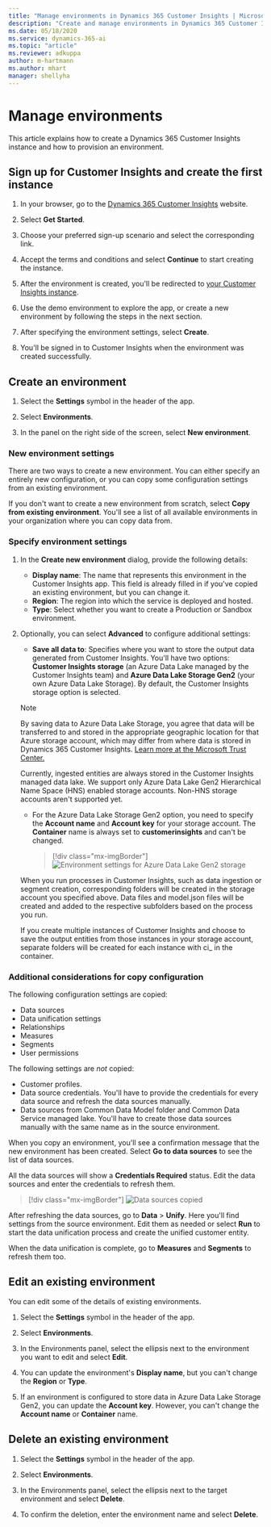 ```yaml
---
title: "Manage environments in Dynamics 365 Customer Insights | Microsoft Docs"
description: "Create and manage environments in Dynamics 365 Customer Insights."
ms.date: 05/18/2020
ms.service: dynamics-365-ai
ms.topic: "article"
ms.reviewer: adkuppa
author: m-hartmann
ms.author: mhart
manager: shellyha
---
```


# Manage environments

This article explains how to create a Dynamics 365 Customer Insights instance and how to provision an environment.

## Sign up for Customer Insights and create the first instance

1. In your browser, go to the [Dynamics 365 Customer Insights](https://dynamics.microsoft.com/ai/customer-insights/) website.

2. Select **Get Started**.

3. Choose your preferred sign-up scenario and select the corresponding link.

4. Accept the terms and conditions and select **Continue** to start creating the instance.

5. After the environment is created, you'll be redirected to [your Customer Insights instance](https://home.ci.ai.dynamics.com).

6. Use the demo environment to explore the app, or create a new environment by following the steps in the next section.

7. After specifying the environment settings, select **Create**.

8. You'll be signed in to Customer Insights when the environment was created successfully.

## Create an environment

1. Select the **Settings** symbol in the header of the app.

2. Select **Environments**.

3. In the panel on the right side of the screen, select **New environment**.

### New environment settings

There are two ways to create a new environment. You can either specify an entirely new configuration, or you can copy some configuration settings from an existing environment.

If you don't want to create a new environment from scratch, select **Copy from existing environment**. You'll see a list of all available environments in your organization where you can copy data from.

### Specify environment settings

1. In the **Create new environment** dialog, provide the following details:
   - **Display name**: The name that represents this environment in the Customer Insights app. This field is already filled in if you've copied an existing environment, but you can change it.
   - **Region**: The region into which the service is deployed and hosted.
   - **Type**: Select whether you want to create a Production or Sandbox environment.

2. Optionally, you can select **Advanced** to configure additional settings:

   - **Save all data to**: Specifies where you want to store the output data generated from Customer Insights. You'll have two options: **Customer Insights storage** (an Azure Data Lake managed by the Customer Insights team) and **Azure Data Lake Storage Gen2** (your own Azure Data Lake Storage). By default, the Customer Insights storage option is selected.

   > [!NOTE]
   > By saving data to Azure Data Lake Storage, you agree that data will be transferred to and stored in the appropriate geographic location for that Azure storage account, which may differ from where data is stored in Dynamics 365 Customer Insights. [Learn more at the Microsoft Trust Center.](https://www.microsoft.com/trust-center)
   >
   > Currently, ingested entities are always stored in the Customer Insights managed data lake.
   > We support only Azure Data Lake Gen2 Hierarchical Name Space (HNS) enabled storage accounts. Non-HNS storage accounts aren't supported yet.

   - For the Azure Data Lake Storage Gen2 option, you need to specify the **Account name** and **Account key** for your storage account. The **Container** name is always set to **customerinsights** and can't be changed.
     > [!div class="mx-imgBorder"]
     > ![Environment settings for Azure Data Lake Gen2 storage](media/environment-settings-dialog.png)

   When you run processes in Customer Insights, such as data ingestion or segment creation, corresponding folders will be created in the storage account you specified above. Data files and model.json files will be created and added to the respective subfolders based on the process you run.

   If you create multiple instances of Customer Insights and choose to save the output entities from those instances in your storage account, separate folders will be created for each instance with ci_<instanceid> in the container.

### Additional considerations for copy configuration

The following configuration settings are copied:

- Data sources
- Data unification settings
- Relationships
- Measures
- Segments
- User permissions

The following settings are *not* copied:

- Customer profiles.
- Data source credentials. You'll have to provide the credentials for every data source and refresh the data sources manually.
- Data sources from Common Data Model folder and Common Data Service managed lake. You'll have to create those data sources manually with the same name as in the source environment.

When you copy an environment, you'll see a confirmation message that the new environment has been created. Select **Go to data sources** to see the list of data sources.

All the data sources will show a **Credentials Required** status. Edit the data sources and enter the credentials to refresh them.

> [!div class="mx-imgBorder"]
> ![Data sources copied](media/data-sources-copied.png)

After refreshing the data sources, go to **Data** > **Unify**. Here you'll find settings from the source environment. Edit them as needed or select **Run** to start the data unification process and create the unified customer entity.

When the data unification is complete, go to **Measures** and **Segments** to refresh them too.

## Edit an existing environment

You can edit some of the details of existing environments.

1. Select the **Settings** symbol in the header of the app.

2. Select **Environments**.

3. In the Environments panel, select the ellipsis next to the environment you want to edit and select **Edit**.

4. You can update the environment's **Display name**, but you can't change the **Region** or **Type**.

5. If an environment is configured to store data in Azure Data Lake Storage Gen2, you can update the **Account key**. However, you can't change the **Account name** or **Container** name.

## Delete an existing environment

1. Select the **Settings** symbol in the header of the app.

2. Select **Environments**.

3. In the Environments panel, select the ellipsis next to the target environment and select **Delete**.

4. To confirm the deletion, enter the environment name and select **Delete**.
